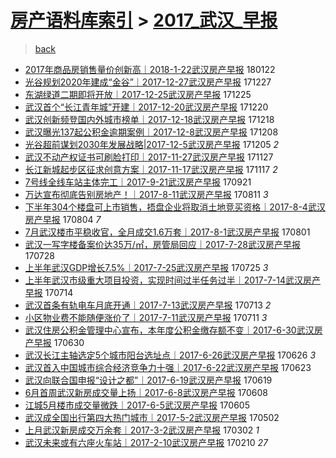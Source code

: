[房产语料库索引](../../README.md)  > [2017_武汉_早报](2017_武汉_早报.md)
====
> [back](../README.md)

- [2017年商品房销售量价创新高｜2018-1-22武汉房产早报](http://jkwz.applinzi.com/ittc/7061320126270276614.html#2017%E5%B9%B4%E5%95%86%E5%93%81%E6%88%BF%E9%94%80%E5%94%AE%E9%87%8F%E4%BB%B7%E5%88%9B%E6%96%B0%E9%AB%98%EF%BD%9C2018-1-22%E6%AD%A6%E6%B1%89%E6%88%BF%E4%BA%A7%E6%97%A9%E6%8A%A5) 180122  
- [光谷规划2020年建成“金谷”｜2017-12-27武汉房产早报](http://jkwz.applinzi.com/ittc/7051670209239188496.html#%E5%85%89%E8%B0%B7%E8%A7%84%E5%88%922020%E5%B9%B4%E5%BB%BA%E6%88%90%E2%80%9C%E9%87%91%E8%B0%B7%E2%80%9D%EF%BD%9C2017-12-27%E6%AD%A6%E6%B1%89%E6%88%BF%E4%BA%A7%E6%97%A9%E6%8A%A5) 171227  
- [东湖绿道二期即将开放｜2017-12-25武汉房产早报](http://jkwz.applinzi.com/ittc/7050928102346064913.html#%E4%B8%9C%E6%B9%96%E7%BB%BF%E9%81%93%E4%BA%8C%E6%9C%9F%E5%8D%B3%E5%B0%86%E5%BC%80%E6%94%BE%EF%BD%9C2017-12-25%E6%AD%A6%E6%B1%89%E6%88%BF%E4%BA%A7%E6%97%A9%E6%8A%A5) 171225  
- [武汉首个“长江青年城”开建｜2017-12-20武汉房产早报](http://jkwz.applinzi.com/ittc/7049070774701261840.html#%E6%AD%A6%E6%B1%89%E9%A6%96%E4%B8%AA%E2%80%9C%E9%95%BF%E6%B1%9F%E9%9D%92%E5%B9%B4%E5%9F%8E%E2%80%9D%E5%BC%80%E5%BB%BA%EF%BD%9C2017-12-20%E6%AD%A6%E6%B1%89%E6%88%BF%E4%BA%A7%E6%97%A9%E6%8A%A5) 171220  
- [武汉创新频登国内外城市榜单｜2017-12-18武汉房产早报](http://jkwz.applinzi.com/ittc/7048329553280238608.html#%E6%AD%A6%E6%B1%89%E5%88%9B%E6%96%B0%E9%A2%91%E7%99%BB%E5%9B%BD%E5%86%85%E5%A4%96%E5%9F%8E%E5%B8%82%E6%A6%9C%E5%8D%95%EF%BD%9C2017-12-18%E6%AD%A6%E6%B1%89%E6%88%BF%E4%BA%A7%E6%97%A9%E6%8A%A5) 171218  
- [武汉曝光137起公积金逾期案例｜2017-12-8武汉房产早报](http://jkwz.applinzi.com/ittc/7044617956288365585.html#%E6%AD%A6%E6%B1%89%E6%9B%9D%E5%85%89137%E8%B5%B7%E5%85%AC%E7%A7%AF%E9%87%91%E9%80%BE%E6%9C%9F%E6%A1%88%E4%BE%8B%EF%BD%9C2017-12-8%E6%AD%A6%E6%B1%89%E6%88%BF%E4%BA%A7%E6%97%A9%E6%8A%A5) 171208  
- [光谷超前谋划2030年发展战略|2017-12-5武汉房产早报](http://jkwz.applinzi.com/ittc/7043505855406801936.html#%E5%85%89%E8%B0%B7%E8%B6%85%E5%89%8D%E8%B0%8B%E5%88%922030%E5%B9%B4%E5%8F%91%E5%B1%95%E6%88%98%E7%95%A5%7C2017-12-5%E6%AD%A6%E6%B1%89%E6%88%BF%E4%BA%A7%E6%97%A9%E6%8A%A5) 171205 *2* 
- [武汉不动产权证书可刷脸打印｜2017-11-27武汉房产早报](http://jkwz.applinzi.com/ittc/7040536312111694864.html#%E6%AD%A6%E6%B1%89%E4%B8%8D%E5%8A%A8%E4%BA%A7%E6%9D%83%E8%AF%81%E4%B9%A6%E5%8F%AF%E5%88%B7%E8%84%B8%E6%89%93%E5%8D%B0%EF%BD%9C2017-11-27%E6%AD%A6%E6%B1%89%E6%88%BF%E4%BA%A7%E6%97%A9%E6%8A%A5) 171127  
- [长江新城起步区征求创意方案｜2017-11-17武汉房产早报](http://jkwz.applinzi.com/ittc/7036824573390095377.html#%E9%95%BF%E6%B1%9F%E6%96%B0%E5%9F%8E%E8%B5%B7%E6%AD%A5%E5%8C%BA%E5%BE%81%E6%B1%82%E5%88%9B%E6%84%8F%E6%96%B9%E6%A1%88%EF%BD%9C2017-11-17%E6%AD%A6%E6%B1%89%E6%88%BF%E4%BA%A7%E6%97%A9%E6%8A%A5) 171117 *2* 
- [7号线全线车站主体完工｜2017-9-21武汉房产早报](http://jkwz.applinzi.com/ittc/7015677302686614545.html#7%E5%8F%B7%E7%BA%BF%E5%85%A8%E7%BA%BF%E8%BD%A6%E7%AB%99%E4%B8%BB%E4%BD%93%E5%AE%8C%E5%B7%A5%EF%BD%9C2017-9-21%E6%AD%A6%E6%B1%89%E6%88%BF%E4%BA%A7%E6%97%A9%E6%8A%A5) 170921  
- [万达宣布彻底告别房地产！｜2017-8-11武汉房产早报](http://jkwz.applinzi.com/ittc/7000460984156947473.html#%E4%B8%87%E8%BE%BE%E5%AE%A3%E5%B8%83%E5%BD%BB%E5%BA%95%E5%91%8A%E5%88%AB%E6%88%BF%E5%9C%B0%E4%BA%A7%EF%BC%81%EF%BD%9C2017-8-11%E6%AD%A6%E6%B1%89%E6%88%BF%E4%BA%A7%E6%97%A9%E6%8A%A5) 170811 *3* 
- [下半年304个楼盘可上市销售，捂盘企业将取消土地竞买资格｜2017-8-4武汉房产早报](http://jkwz.applinzi.com/ittc/6997862951426720784.html#%E4%B8%8B%E5%8D%8A%E5%B9%B4304%E4%B8%AA%E6%A5%BC%E7%9B%98%E5%8F%AF%E4%B8%8A%E5%B8%82%E9%94%80%E5%94%AE%EF%BC%8C%E6%8D%82%E7%9B%98%E4%BC%81%E4%B8%9A%E5%B0%86%E5%8F%96%E6%B6%88%E5%9C%9F%E5%9C%B0%E7%AB%9E%E4%B9%B0%E8%B5%84%E6%A0%BC%EF%BD%9C2017-8-4%E6%AD%A6%E6%B1%89%E6%88%BF%E4%BA%A7%E6%97%A9%E6%8A%A5) 170804 *7* 
- [7月武汉楼市平稳收官，全月成交1.6万套｜2017-8-1武汉房产早报](http://jkwz.applinzi.com/ittc/6996753741603406865.html#7%E6%9C%88%E6%AD%A6%E6%B1%89%E6%A5%BC%E5%B8%82%E5%B9%B3%E7%A8%B3%E6%94%B6%E5%AE%98%EF%BC%8C%E5%85%A8%E6%9C%88%E6%88%90%E4%BA%A41.6%E4%B8%87%E5%A5%97%EF%BD%9C2017-8-1%E6%AD%A6%E6%B1%89%E6%88%BF%E4%BA%A7%E6%97%A9%E6%8A%A5) 170801  
- [武汉一写字楼备案价达35万/㎡，房管局回应｜2017-7-28武汉房产早报](http://jkwz.applinzi.com/ittc/6995267501280461840.html#%E6%AD%A6%E6%B1%89%E4%B8%80%E5%86%99%E5%AD%97%E6%A5%BC%E5%A4%87%E6%A1%88%E4%BB%B7%E8%BE%BE35%E4%B8%87%2F%E3%8E%A1%EF%BC%8C%E6%88%BF%E7%AE%A1%E5%B1%80%E5%9B%9E%E5%BA%94%EF%BD%9C2017-7-28%E6%AD%A6%E6%B1%89%E6%88%BF%E4%BA%A7%E6%97%A9%E6%8A%A5) 170728  
- [上半年武汉GDP增长7.5%｜2017-7-25武汉房产早报](http://jkwz.applinzi.com/ittc/6994155950645445648.html#%E4%B8%8A%E5%8D%8A%E5%B9%B4%E6%AD%A6%E6%B1%89GDP%E5%A2%9E%E9%95%BF7.5%25%EF%BD%9C2017-7-25%E6%AD%A6%E6%B1%89%E6%88%BF%E4%BA%A7%E6%97%A9%E6%8A%A5) 170725 *3* 
- [上半年武汉市级重大项目投资，实现时间过半任务过半｜2017-7-14武汉房产早报](http://jkwz.applinzi.com/ittc/6990069769326560272.html#%E4%B8%8A%E5%8D%8A%E5%B9%B4%E6%AD%A6%E6%B1%89%E5%B8%82%E7%BA%A7%E9%87%8D%E5%A4%A7%E9%A1%B9%E7%9B%AE%E6%8A%95%E8%B5%84%EF%BC%8C%E5%AE%9E%E7%8E%B0%E6%97%B6%E9%97%B4%E8%BF%87%E5%8D%8A%E4%BB%BB%E5%8A%A1%E8%BF%87%E5%8D%8A%EF%BD%9C2017-7-14%E6%AD%A6%E6%B1%89%E6%88%BF%E4%BA%A7%E6%97%A9%E6%8A%A5) 170714  
- [武汉首条有轨电车月底开通｜2017-7-13武汉房产早报](http://jkwz.applinzi.com/ittc/6989700928847217681.html#%E6%AD%A6%E6%B1%89%E9%A6%96%E6%9D%A1%E6%9C%89%E8%BD%A8%E7%94%B5%E8%BD%A6%E6%9C%88%E5%BA%95%E5%BC%80%E9%80%9A%EF%BD%9C2017-7-13%E6%AD%A6%E6%B1%89%E6%88%BF%E4%BA%A7%E6%97%A9%E6%8A%A5) 170713 *2* 
- [小区物业费不能随便涨价了｜2017-7-11武汉房产早报](http://jkwz.applinzi.com/ittc/6988956709195088901.html#%E5%B0%8F%E5%8C%BA%E7%89%A9%E4%B8%9A%E8%B4%B9%E4%B8%8D%E8%83%BD%E9%9A%8F%E4%BE%BF%E6%B6%A8%E4%BB%B7%E4%BA%86%EF%BD%9C2017-7-11%E6%AD%A6%E6%B1%89%E6%88%BF%E4%BA%A7%E6%97%A9%E6%8A%A5) 170711 *3* 
- [武汉住房公积金管理中心宣布，本年度公积金缴存额不变｜2017-6-30武汉房产早报](http://jkwz.applinzi.com/ittc/6984873714297340933.html#%E6%AD%A6%E6%B1%89%E4%BD%8F%E6%88%BF%E5%85%AC%E7%A7%AF%E9%87%91%E7%AE%A1%E7%90%86%E4%B8%AD%E5%BF%83%E5%AE%A3%E5%B8%83%EF%BC%8C%E6%9C%AC%E5%B9%B4%E5%BA%A6%E5%85%AC%E7%A7%AF%E9%87%91%E7%BC%B4%E5%AD%98%E9%A2%9D%E4%B8%8D%E5%8F%98%EF%BD%9C2017-6-30%E6%AD%A6%E6%B1%89%E6%88%BF%E4%BA%A7%E6%97%A9%E6%8A%A5) 170630  
- [武汉长江主轴选定5个城市阳台选址点｜2017-6-26武汉房产早报](http://jkwz.applinzi.com/ittc/6983390713336054788.html#%E6%AD%A6%E6%B1%89%E9%95%BF%E6%B1%9F%E4%B8%BB%E8%BD%B4%E9%80%89%E5%AE%9A5%E4%B8%AA%E5%9F%8E%E5%B8%82%E9%98%B3%E5%8F%B0%E9%80%89%E5%9D%80%E7%82%B9%EF%BD%9C2017-6-26%E6%AD%A6%E6%B1%89%E6%88%BF%E4%BA%A7%E6%97%A9%E6%8A%A5) 170626 *3* 
- [武汉首入中国城市综合经济竞争力十强｜2017-6-22武汉房产早报](http://jkwz.applinzi.com/ittc/6982279640738432005.html#%E6%AD%A6%E6%B1%89%E9%A6%96%E5%85%A5%E4%B8%AD%E5%9B%BD%E5%9F%8E%E5%B8%82%E7%BB%BC%E5%90%88%E7%BB%8F%E6%B5%8E%E7%AB%9E%E4%BA%89%E5%8A%9B%E5%8D%81%E5%BC%BA%EF%BD%9C2017-6-22%E6%AD%A6%E6%B1%89%E6%88%BF%E4%BA%A7%E6%97%A9%E6%8A%A5) 170623  
- [武汉向联合国申报“设计之都”｜2017-6-19武汉房产早报](http://jkwz.applinzi.com/ittc/6980795981833438212.html#%E6%AD%A6%E6%B1%89%E5%90%91%E8%81%94%E5%90%88%E5%9B%BD%E7%94%B3%E6%8A%A5%E2%80%9C%E8%AE%BE%E8%AE%A1%E4%B9%8B%E9%83%BD%E2%80%9D%EF%BD%9C2017-6-19%E6%AD%A6%E6%B1%89%E6%88%BF%E4%BA%A7%E6%97%A9%E6%8A%A5) 170619  
- [6月首周武汉新房成交量上扬｜2017-6-8武汉房产早报](http://jkwz.applinzi.com/ittc/6976713011275236357.html#6%E6%9C%88%E9%A6%96%E5%91%A8%E6%AD%A6%E6%B1%89%E6%96%B0%E6%88%BF%E6%88%90%E4%BA%A4%E9%87%8F%E4%B8%8A%E6%89%AC%EF%BD%9C2017-6-8%E6%AD%A6%E6%B1%89%E6%88%BF%E4%BA%A7%E6%97%A9%E6%8A%A5) 170608  
- [江城5月楼市成交量微跌｜2017-6-5武汉房产早报](http://jkwz.applinzi.com/ittc/6975596899301065733.html#%E6%B1%9F%E5%9F%8E5%E6%9C%88%E6%A5%BC%E5%B8%82%E6%88%90%E4%BA%A4%E9%87%8F%E5%BE%AE%E8%B7%8C%EF%BD%9C2017-6-5%E6%AD%A6%E6%B1%89%E6%88%BF%E4%BA%A7%E6%97%A9%E6%8A%A5) 170605  
- [武汉成全国出行第四大热门城市｜2017-5-2武汉房产早报](http://jkwz.applinzi.com/ittc/6962981105933222916.html#%E6%AD%A6%E6%B1%89%E6%88%90%E5%85%A8%E5%9B%BD%E5%87%BA%E8%A1%8C%E7%AC%AC%E5%9B%9B%E5%A4%A7%E7%83%AD%E9%97%A8%E5%9F%8E%E5%B8%82%EF%BD%9C2017-5-2%E6%AD%A6%E6%B1%89%E6%88%BF%E4%BA%A7%E6%97%A9%E6%8A%A5) 170502  
- [上月武汉新房成交万余套｜2017-3-2武汉房产早报](http://jkwz.applinzi.com/ittc/6940346377740747781.html#%E4%B8%8A%E6%9C%88%E6%AD%A6%E6%B1%89%E6%96%B0%E6%88%BF%E6%88%90%E4%BA%A4%E4%B8%87%E4%BD%99%E5%A5%97%EF%BD%9C2017-3-2%E6%AD%A6%E6%B1%89%E6%88%BF%E4%BA%A7%E6%97%A9%E6%8A%A5) 170302 *1* 
- [武汉未来或有六座火车站｜2017-2-10武汉房产早报](http://jkwz.applinzi.com/ittc/6932923949716603908.html#%E6%AD%A6%E6%B1%89%E6%9C%AA%E6%9D%A5%E6%88%96%E6%9C%89%E5%85%AD%E5%BA%A7%E7%81%AB%E8%BD%A6%E7%AB%99%EF%BD%9C2017-2-10%E6%AD%A6%E6%B1%89%E6%88%BF%E4%BA%A7%E6%97%A9%E6%8A%A5) 170210 *27* 
